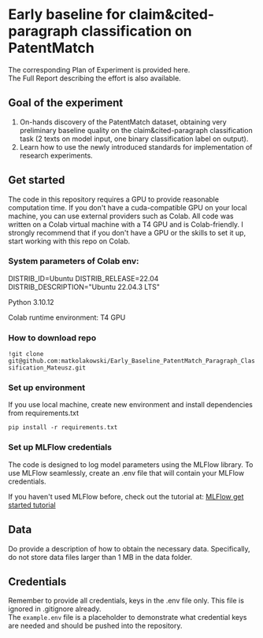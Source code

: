 # Early baseline for claim&cited-paragraph classification on PatentMatch

The corresponding <a href:=https://www.notion.so/Plan-of-Experiment-PoE-template-efed4153dd7849c5979e9abb00293ec0>Plan of Experiment is provided here</a>.
\
The <a href:=https://www.notion.so/Report-Mateusz-Early-Baseline-PatentMatch-Paragraph-Classification-2024-06-03-225701fd36884bbdaeae99efe7a4ca82>Full Report</a> describing the effort is also available.

## Goal of the experiment
1. On-hands discovery of the PatentMatch dataset, obtaining very preliminary baseline quality on the claim&cited-paragraph classification task (2 texts on model input, one binary classification label on output).
2. Learn how to use the newly introduced standards for implementation of research experiments.

## Get started
The code in this repository requires a GPU to provide reasonable computation time. If you don't have a cuda-compatible GPU on your local machine, you can use external providers such as Colab.
All code was written on a Colab virtual machine with a T4 GPU and is Colab-friendly.
I strongly recommend that if you don't have a GPU or the skills to set it up, start working with this repo on Colab.

### System parameters of Colab env:

DISTRIB_ID=Ubuntu
DISTRIB_RELEASE=22.04
DISTRIB_DESCRIPTION="Ubuntu 22.04.3 LTS"

Python 3.10.12

Colab runtime environment: T4 GPU

### How to download repo

`!git clone git@github.com:matkolakowski/Early_Baseline_PatentMatch_Paragraph_Classification_Mateusz.git`

### Set up environment

If you use local machine, create new environment and install dependencies from requirements.txt

`pip install -r requirements.txt`

### Set up MLFlow credentials

The code is designed to log model parameters using the MLFlow library. To use MLFlow seamlessly, create an .env file that will contain your MLFlow credentials.

If you haven't used MLFlow before, check out the tutorial at:
[MLFlow get started tutorial](https://mlflow.org/docs/latest/getting-started/index.html)



## Data
Do provide a description of how to obtain the necessary data. Specifically, do not store data files larger than 1 MB in the data folder.

## Credentials
Remember to provide all credentials, keys in the .env file only. This file is ignored in .gitignore already.  
The `example.env` file is a placeholder to demonstrate what credential keys are needed and should be pushed into the repository.  
